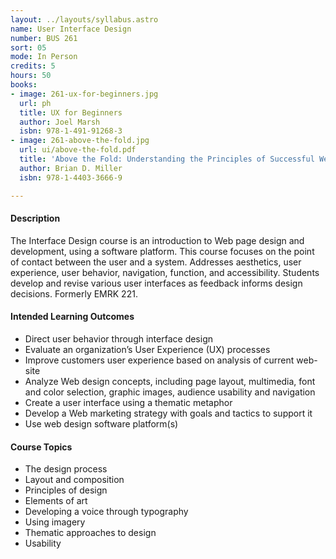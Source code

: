 ```yaml
---
layout: ../layouts/syllabus.astro
name: User Interface Design
number: BUS 261
sort: 05
mode: In Person
credits: 5
hours: 50
books:
- image: 261-ux-for-beginners.jpg
  url: ph
  title: UX for Beginners
  author: Joel Marsh
  isbn: 978-1-491-91268-3
- image: 261-above-the-fold.jpg
  url: ui/above-the-fold.pdf
  title: 'Above the Fold: Understanding the Principles of Successful Web Site Design'
  author: Brian D. Miller
  isbn: 978-1-4403-3666-9

---
```

#### Description
The Interface Design course is an introduction to Web page design and development, using a software platform. This course focuses on the point of contact between the user and a system. Addresses aesthetics, user experience, user behavior, navigation, function, and accessibility. Students develop and revise various user interfaces as feedback informs design decisions. Formerly EMRK 221.

#### Intended Learning Outcomes
* Direct user behavior through interface design
* Evaluate an organization’s User Experience (UX) processes
* Improve customers user experience based on analysis of current web-site
* Analyze Web design concepts, including page layout, multimedia, font and color selection, graphic images, audience usability and navigation
* Create a user interface using a thematic metaphor
* Develop a Web marketing strategy with goals and tactics to support it
* Use web design software platform(s)

#### Course Topics
* The design process
* Layout and composition
* Principles of design
* Elements of art
* Developing a voice through typography
* Using imagery
* Thematic approaches to design
* Usability